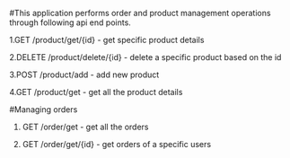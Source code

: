 #This application performs order and product management operations through following api end points.

1.GET /product/get/{id}         - get specific product details 

2.DELETE /product/delete/{id}   - delete a specific product based on the id 

3.POST /product/add             - add new product

4.GET /product/get              - get all the product details 



#Managing orders 

1. GET /order/get                - get all the orders 

2. GET /order/get/{id}           - get orders of a specific users 
